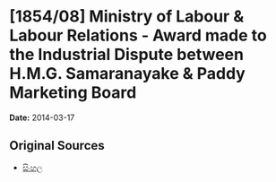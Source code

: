 # [1854/08] Ministry of Labour & Labour Relations - Award made to the Industrial Dispute between H.M.G. Samaranayake & Paddy Marketing Board

**Date:** 2014-03-17

## Original Sources

- [සිංහල](https://documents.gov.lk/view/extra-gazettes/2014/3/1854-08_S.pdf)
